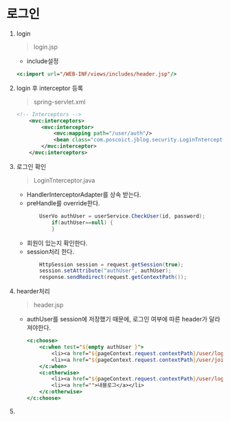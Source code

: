 # 로그인
1. login
    >login.jsp
    + include설정
    ```jsp
    <c:import url="/WEB-INF/views/includes/header.jsp"/>
    ```
2. login 후 interceptor 등록
    >spring-servlet.xml
    ```xml
    <!-- Interceptors -->
        <mvc:interceptors>
            <mvc:interceptor>
                <mvc:mapping path="/user/auth"/>
                <bean class="com.poscoict.jblog.security.LoginTnterceptor"/>
            </mvc:interceptor>
        </mvc:interceptors>
    ```
3. 로그인 확인
    >LoginTnterceptor.java
    + HandlerInterceptorAdapter를 상속 받는다.
    + preHandle를 override한다. 
        ```java
            UserVo authUser = userService.CheckUser(id, password);
                if(authUser==null) {
                }
        ```
    + 회원이 있는지 확인한다. 
    + session처리 한다. 
        ```java
            HttpSession session = request.getSession(true);
            session.setAttribute("authUser", authUser);
            response.sendRedirect(request.getContextPath());
        ```
4. hearder처리
    >header.jsp
    + authUser를 session에 저장했기 때문에, 로그인 여부에 따른 header가 달라져야한다. 
        ```jsp
        <c:choose>
            <c:when test="${empty authUser }">
                <li><a href="${pageContext.request.contextPath}/user/login">로그인</a></li>
                <li><a href="${pageContext.request.contextPath}/user/join">회원가입</a></li>
            </c:when>
            <c:otherwise>
                <li><a href="${pageContext.request.contextPath}/user/logout">로그아웃</a></li>
                <li><a href="">내블로그</a></li>
            </c:otherwise>
        </c:choose>
        ```
5. 